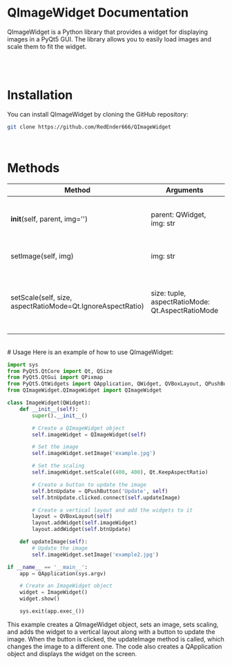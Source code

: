 # QImageWidget Documentation
QImageWidget is a Python library that provides a widget for displaying images in a PyQt5 GUI. The library allows you to easily load images and scale them to fit the widget.

<br />
<br />


# Installation
You can install QImageWidget by cloning the GitHub repository:
```bash
git clone https://github.com/RedEnder666/QImageWidget
```
<br />

# Methods
|Method|Arguments|Description|
|---|---|---|
|__init__(self, parent, img='')|parent: QWidget, img: str|Initializes a new QImageWidget object with an optional image.|
|setImage(self, img)|img: str|Sets the image for the QImageWidget.|
|setScale(self, size, aspectRatioMode=Qt.IgnoreAspectRatio)|size: tuple, aspectRatioMode: Qt.AspectRatioMode|Scales the image to the specified size with the specified aspect ratio mode.|

<br />
# Usage
Here is an example of how to use QImageWidget:

```py
import sys
from PyQt5.QtCore import Qt, QSize
from PyQt5.QtGui import QPixmap
from PyQt5.QtWidgets import QApplication, QWidget, QVBoxLayout, QPushButton
from QImageWidget.QImageWidget import QImageWidget

class ImageWidget(QWidget):
    def __init__(self):
        super().__init__()

        # Create a QImageWidget object
        self.imageWidget = QImageWidget(self)

        # Set the image
        self.imageWidget.setImage('example.jpg')

        # Set the scaling
        self.imageWidget.setScale((400, 400), Qt.KeepAspectRatio)

        # Create a button to update the image
        self.btnUpdate = QPushButton('Update', self)
        self.btnUpdate.clicked.connect(self.updateImage)

        # Create a vertical layout and add the widgets to it
        layout = QVBoxLayout(self)
        layout.addWidget(self.imageWidget)
        layout.addWidget(self.btnUpdate)

    def updateImage(self):
        # Update the image
        self.imageWidget.setImage('example2.jpg')

if __name__ == '__main__':
    app = QApplication(sys.argv)

    # Create an ImageWidget object
    widget = ImageWidget()
    widget.show()

    sys.exit(app.exec_())
```
This example creates a QImageWidget object, sets an image, sets scaling, and adds the widget to a vertical layout along with a button to update the image. When the button is clicked, the updateImage method is called, which changes the image to a different one. The code also creates a QApplication object and displays the widget on the screen.
